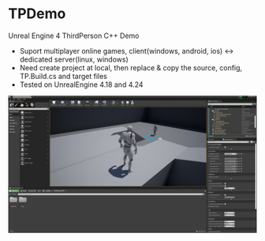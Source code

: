 # TPDemo
Unreal Engine 4 ThirdPerson C++ Demo

- Suport multiplayer online games, client(windows, android, ios) <-> dedicated server(linux, windows)
- Need create project at local, then replace & copy the source, config, TP.Build.cs and target files
- Tested on UnrealEngine 4.18 and 4.24

![image](https://github.com/Jeff-shen/TPDemo/blob/master/demo.png)
